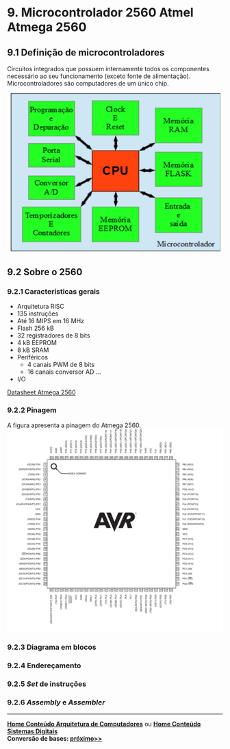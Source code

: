 # 9. Microcontrolador 2560 Atmel Atmega 2560

## 9.1 Definição de microcontroladores

Circuitos integrados que possuem internamente todos os componentes necessário ao seu funcionamento (exceto fonte de alimentação).  
Microcontroladores são computadores de um único chip.   

![Microcontroladores - visão geral](/arq_aulas/images/microcontrolador.jpg)

## 9.2 Sobre o 2560

### 9.2.1 Características gerais
- Arquitetura RISC
- 135 instruções
- Até 16 MIPS em 16 MHz
- Flash 256 kB
- 32 registradores de 8 bits
- 4 kB EEPROM
- 8 kB SRAM
- Periféricos
  - 4 canais PWM de 8 bits
  - 16 canais conversor AD
...
- I/O

[Datasheet Atmega 2560](https://ww1.microchip.com/downloads/en/devicedoc/atmel-2549-8-bit-avr-microcontroller-atmega640-1280-1281-2560-2561_datasheet.pdf)

### 9.2.2 Pinagem
A figura apresenta a pinagem do Atmega 2560.
![Pinagem do Atmega 2560](/arq_aulas/images/atmegapinagem.jpg)



### 9.2.3 Diagrama em blocos

### 9.2.4 Endereçamento

### 9.2.5 *Set* de instruções

### 9.2.6 *Assembly* e *Assembler*

___
**[Home Conteúdo Arquitetura de Computadores](https://github.com/claytonjasilva/claytonjasilva.github.io/blob/main/arq_aulas.md)**  ou 
**[Home Conteúdo Sistemas Digitais](https://github.com/claytonjasilva/claytonjasilva.github.io/blob/main/sisdig_aulas.md)**   
**Conversão de bases: [próximo>>](dimensoesUnidadesAritmeticaComputacional2.md)** 



